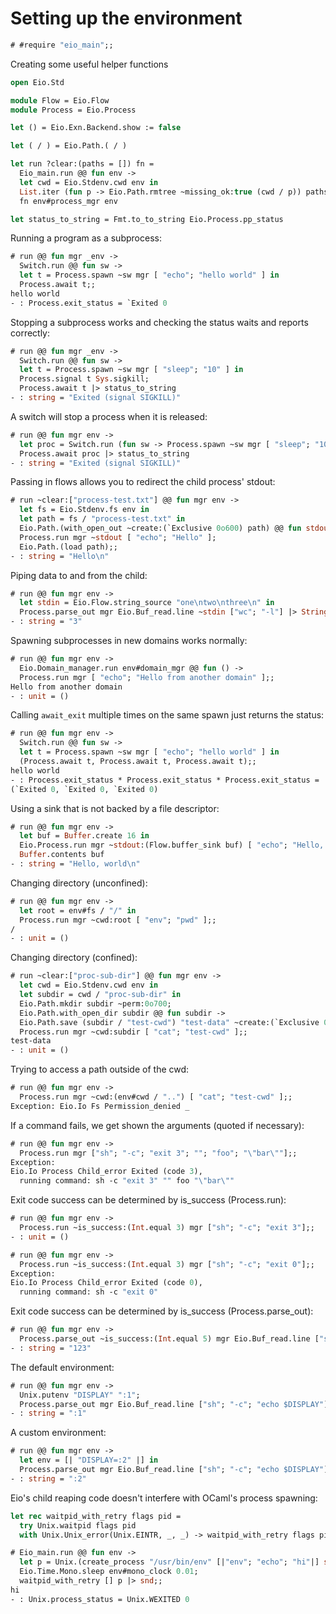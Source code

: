# Setting up the environment

```ocaml
# #require "eio_main";;
```

Creating some useful helper functions

```ocaml
open Eio.Std

module Flow = Eio.Flow
module Process = Eio.Process

let () = Eio.Exn.Backend.show := false

let ( / ) = Eio.Path.( / )

let run ?clear:(paths = []) fn =
  Eio_main.run @@ fun env ->
  let cwd = Eio.Stdenv.cwd env in
  List.iter (fun p -> Eio.Path.rmtree ~missing_ok:true (cwd / p)) paths;
  fn env#process_mgr env

let status_to_string = Fmt.to_to_string Eio.Process.pp_status
```

Running a program as a subprocess:

```ocaml
# run @@ fun mgr _env ->
  Switch.run @@ fun sw ->
  let t = Process.spawn ~sw mgr [ "echo"; "hello world" ] in
  Process.await t;;
hello world
- : Process.exit_status = `Exited 0
```

Stopping a subprocess works and checking the status waits and reports correctly:

```ocaml
# run @@ fun mgr _env ->
  Switch.run @@ fun sw ->
  let t = Process.spawn ~sw mgr [ "sleep"; "10" ] in
  Process.signal t Sys.sigkill;
  Process.await t |> status_to_string
- : string = "Exited (signal SIGKILL)"
```

A switch will stop a process when it is released:

```ocaml
# run @@ fun mgr env ->
  let proc = Switch.run (fun sw -> Process.spawn ~sw mgr [ "sleep"; "10" ]) in
  Process.await proc |> status_to_string
- : string = "Exited (signal SIGKILL)"
```

Passing in flows allows you to redirect the child process' stdout:

```ocaml
# run ~clear:["process-test.txt"] @@ fun mgr env ->
  let fs = Eio.Stdenv.fs env in
  let path = fs / "process-test.txt" in
  Eio.Path.(with_open_out ~create:(`Exclusive 0o600) path) @@ fun stdout ->
  Process.run mgr ~stdout [ "echo"; "Hello" ];
  Eio.Path.(load path);;
- : string = "Hello\n"
```

Piping data to and from the child:

```ocaml
# run @@ fun mgr env ->
  let stdin = Eio.Flow.string_source "one\ntwo\nthree\n" in
  Process.parse_out mgr Eio.Buf_read.line ~stdin ["wc"; "-l"] |> String.trim;;
- : string = "3"
```

Spawning subprocesses in new domains works normally:

```ocaml
# run @@ fun mgr env ->
  Eio.Domain_manager.run env#domain_mgr @@ fun () ->
  Process.run mgr [ "echo"; "Hello from another domain" ];;
Hello from another domain
- : unit = ()
```

Calling `await_exit` multiple times on the same spawn just returns the status:

```ocaml
# run @@ fun mgr env ->
  Switch.run @@ fun sw ->
  let t = Process.spawn ~sw mgr [ "echo"; "hello world" ] in
  (Process.await t, Process.await t, Process.await t);;
hello world
- : Process.exit_status * Process.exit_status * Process.exit_status =
(`Exited 0, `Exited 0, `Exited 0)
```

Using a sink that is not backed by a file descriptor:

```ocaml
# run @@ fun mgr env ->
  let buf = Buffer.create 16 in
  Eio.Process.run mgr ~stdout:(Flow.buffer_sink buf) [ "echo"; "Hello, world" ];
  Buffer.contents buf
- : string = "Hello, world\n"
```

Changing directory (unconfined):

```ocaml
# run @@ fun mgr env ->
  let root = env#fs / "/" in
  Process.run mgr ~cwd:root [ "env"; "pwd" ];;
/
- : unit = ()
```

Changing directory (confined):

```ocaml
# run ~clear:["proc-sub-dir"] @@ fun mgr env ->
  let cwd = Eio.Stdenv.cwd env in
  let subdir = cwd / "proc-sub-dir" in
  Eio.Path.mkdir subdir ~perm:0o700;
  Eio.Path.with_open_dir subdir @@ fun subdir ->
  Eio.Path.save (subdir / "test-cwd") "test-data" ~create:(`Exclusive 0o600);
  Process.run mgr ~cwd:subdir [ "cat"; "test-cwd" ];;
test-data
- : unit = ()
```

Trying to access a path outside of the cwd:

```ocaml
# run @@ fun mgr env ->
  Process.run mgr ~cwd:(env#cwd / "..") [ "cat"; "test-cwd" ];;
Exception: Eio.Io Fs Permission_denied _
```

If a command fails, we get shown the arguments (quoted if necessary):

```ocaml
# run @@ fun mgr env ->
  Process.run mgr ["sh"; "-c"; "exit 3"; ""; "foo"; "\"bar\""];;
Exception:
Eio.Io Process Child_error Exited (code 3),
  running command: sh -c "exit 3" "" foo "\"bar\""
```

Exit code success can be determined by is_success (Process.run):

```ocaml
# run @@ fun mgr env ->
  Process.run ~is_success:(Int.equal 3) mgr ["sh"; "-c"; "exit 3"];;
- : unit = ()

# run @@ fun mgr env ->
  Process.run ~is_success:(Int.equal 3) mgr ["sh"; "-c"; "exit 0"];;
Exception:
Eio.Io Process Child_error Exited (code 0),
  running command: sh -c "exit 0"
```

Exit code success can be determined by is_success (Process.parse_out):

```ocaml
# run @@ fun mgr env ->
  Process.parse_out ~is_success:(Int.equal 5) mgr Eio.Buf_read.line ["sh"; "-c"; "echo 123; exit 5"];;
- : string = "123"
```

The default environment:

```ocaml
# run @@ fun mgr env ->
  Unix.putenv "DISPLAY" ":1";
  Process.parse_out mgr Eio.Buf_read.line ["sh"; "-c"; "echo $DISPLAY"];;
- : string = ":1"
```

A custom environment:

```ocaml
# run @@ fun mgr env ->
  let env = [| "DISPLAY=:2" |] in
  Process.parse_out mgr Eio.Buf_read.line ["sh"; "-c"; "echo $DISPLAY"] ~env;;
- : string = ":2"
```

Eio's child reaping code doesn't interfere with OCaml's process spawning:

```ocaml
let rec waitpid_with_retry flags pid =
  try Unix.waitpid flags pid
  with Unix.Unix_error(Unix.EINTR, _, _) -> waitpid_with_retry flags pid
```

```ocaml
# Eio_main.run @@ fun env ->
  let p = Unix.(create_process "/usr/bin/env" [|"env"; "echo"; "hi"|] stdin stdout stderr) in
  Eio.Time.Mono.sleep env#mono_clock 0.01;
  waitpid_with_retry [] p |> snd;;
hi
- : Unix.process_status = Unix.WEXITED 0
```
